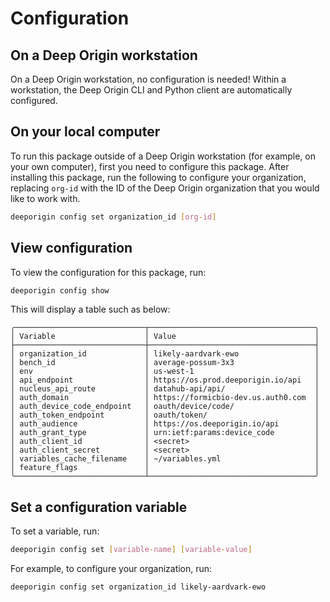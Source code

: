 # Configuration

## On a Deep Origin workstation

On a Deep Origin workstation, no configuration is needed! Within a workstation, the Deep Origin CLI and Python client are automatically configured.

## On your local computer

To run this package outside of a Deep Origin workstation (for example, on your own computer), first you need to configure this package. After installing this package, run the following to configure your organization, replacing `org-id` with the ID of the Deep Origin organization that you would like to work with.

```bash
deeporigin config set organization_id [org-id]
```

## View configuration

To view the configuration for this package, run:

```bash
deeporigin config show
```

This will display a table such as below:

```
╭─────────────────────────────┬─────────────────────────────────────╮
│ Variable                    │ Value                               │
├─────────────────────────────┼─────────────────────────────────────┤
│ organization_id             │ likely-aardvark-ewo                 │
│ bench_id                    │ average-possum-3x3                  │
│ env                         │ us-west-1                           │
│ api_endpoint                │ https://os.prod.deeporigin.io/api   │
│ nucleus_api_route           │ datahub-api/api/                    │
│ auth_domain                 │ https://formicbio-dev.us.auth0.com  │
│ auth_device_code_endpoint   │ oauth/device/code/                  │
│ auth_token_endpoint         │ oauth/token/                        │
│ auth_audience               │ https://os.deeporigin.io/api        │
│ auth_grant_type             │ urn:ietf:params:device_code         │
│ auth_client_id              │ <secret>                            │
│ auth_client_secret          │ <secret>                            │
│ variables_cache_filename    │ ~/variables.yml                     │
│ feature_flags               │                                     │
╰─────────────────────────────┴─────────────────────────────────────╯
```

## Set a configuration variable

To set a variable, run:

```bash
deeporigin config set [variable-name] [variable-value]
```

For example, to configure your organization, run:

```bash
deeporigin config set organization_id likely-aardvark-ewo
```
